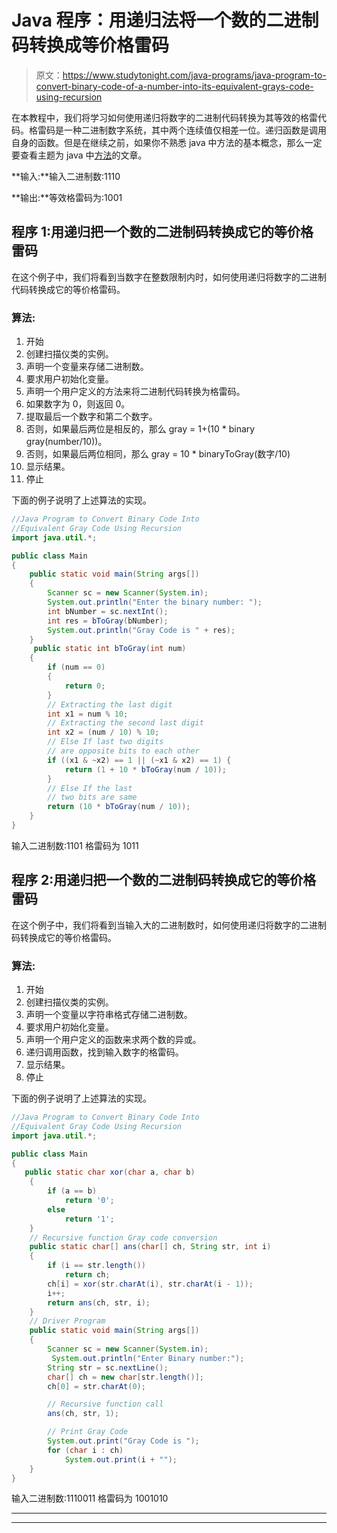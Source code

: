# Java 程序：用递归法将一个数的二进制码转换成等价格雷码

> 原文：<https://www.studytonight.com/java-programs/java-program-to-convert-binary-code-of-a-number-into-its-equivalent-grays-code-using-recursion>

在本教程中，我们将学习如何使用递归将数字的二进制代码转换为其等效的格雷代码。格雷码是一种二进制数字系统，其中两个连续值仅相差一位。递归函数是调用自身的函数。但是在继续之前，如果你不熟悉 java 中方法的基本概念，那么一定要查看主题为 java 中[方法](https://www.studytonight.com/java/methods-in-java.php)的文章。

**输入:**输入二进制数:1110

**输出:**等效格雷码为:1001

## 程序 1:用递归把一个数的二进制码转换成它的等价格雷码

在这个例子中，我们将看到当数字在整数限制内时，如何使用递归将数字的二进制代码转换成它的等价格雷码。

### 算法:

1.  开始
2.  创建扫描仪类的实例。
3.  声明一个变量来存储二进制数。
4.  要求用户初始化变量。
5.  声明一个用户定义的方法来将二进制代码转换为格雷码。
6.  如果数字为 0，则返回 0。
7.  提取最后一个数字和第二个数字。
8.  否则，如果最后两位是相反的，那么 gray = 1+(10 * binary gray(number/10))。
9.  否则，如果最后两位相同，那么 gray = 10 * binaryToGray(数字/10)
10.  显示结果。
11.  停止

下面的例子说明了上述算法的实现。

```java
//Java Program to Convert Binary Code Into 
//Equivalent Gray Code Using Recursion
import java.util.*;

public class Main 
{
    public static void main(String args[])
    {
        Scanner sc = new Scanner(System.in);
        System.out.println("Enter the binary number: ");
        int bNumber = sc.nextInt();
        int res = bToGray(bNumber);
        System.out.println("Gray Code is " + res);
    }
     public static int bToGray(int num)
    {
        if (num == 0) 
        {
            return 0;
        }
        // Extracting the last digit
        int x1 = num % 10;
        // Extracting the second last digit
        int x2 = (num / 10) % 10;
        // Else If last two digits
        // are opposite bits to each other
        if ((x1 & ~x2) == 1 || (~x1 & x2) == 1) {
            return (1 + 10 * bToGray(num / 10));
        }
        // Else If the last
        // two bits are same
        return (10 * bToGray(num / 10));
    }
}
```

输入二进制数:1101
格雷码为 1011

## 程序 2:用递归把一个数的二进制码转换成它的等价格雷码

在这个例子中，我们将看到当输入大的二进制数时，如何使用递归将数字的二进制码转换成它的等价格雷码。

### 算法:

1.  开始
2.  创建扫描仪类的实例。
3.  声明一个变量以字符串格式存储二进制数。
4.  要求用户初始化变量。
5.  声明一个用户定义的函数来求两个数的异或。
6.  递归调用函数，找到输入数字的格雷码。
7.  显示结果。
8.  停止

下面的例子说明了上述算法的实现。

```java
//Java Program to Convert Binary Code Into 
//Equivalent Gray Code Using Recursion
import java.util.*;

public class Main 
{
   public static char xor(char a, char b)
    {
        if (a == b)
            return '0';
        else
            return '1';
    }
    // Recursive function Gray code conversion
    public static char[] ans(char[] ch, String str, int i)
    {
        if (i == str.length())
            return ch;
        ch[i] = xor(str.charAt(i), str.charAt(i - 1));
        i++;
        return ans(ch, str, i);
    }
    // Driver Program
    public static void main(String args[])
    {
        Scanner sc = new Scanner(System.in);
         System.out.println("Enter Binary number:");
        String str = sc.nextLine();
        char[] ch = new char[str.length()];
        ch[0] = str.charAt(0);

        // Recursive function call
        ans(ch, str, 1);

        // Print Gray Code
        System.out.print("Gray Code is ");
        for (char i : ch)
            System.out.print(i + "");
    }
}
```

输入二进制数:1110011
格雷码为 1001010

* * *

* * *